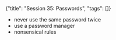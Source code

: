 {"title": "Session 35: Passwords", "tags": []}


* never use the same password twice
* use a password manager
* nonsensical rules



